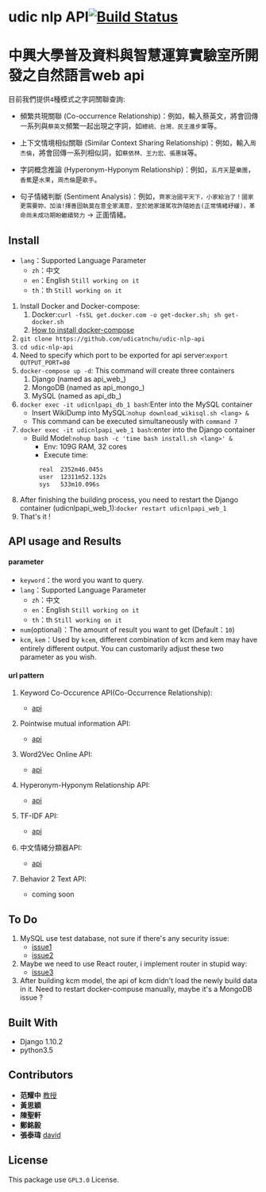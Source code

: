 # udic nlp API[![Build Status](https://travis-ci.org/UDICatNCHU/PTT_KCM_API.svg?branch=master)](https://travis-ci.org/UDICatNCHU/PTT_KCM_API)

# 中興大學普及資料與智慧運算實驗室所開發之自然語言web api
目前我們提供`4`種模式之字詞關聯查詢:

* 頻繁共現關聯 (Co-occurrence Relationship)：例如，輸入蔡英文，將會回傳一系列與`蔡英文`頻繁一起出現之字詞，如`總統、台灣、民主進步黨`等。
  

* 上下文情境相似關聯 (Similar Context Sharing Relationship)：例如，輸入`周杰倫`，將會回傳一系列相似詞，如`蔡依林、王力宏、張惠妹`等。

* 字詞概念推論 (Hyperonym-Hyponym Relationship)：例如，`五月天`是`樂團`，`香蕉`是`水果`，`周杰倫`是`歌手`。

* 句子情緒判斷 (Sentiment Analysis)：例如，`齊家治國平天下，小家給治了！國家更需要妳，加油!擇善固執莫在意全家滿意，至於她家謾駡攻許隨她去(正常情緒紓緩)，革命尚未成功期盼繼續努力` -> 正面情緒。

## Install

* `lang`：Supported Language Parameter
  * `zh`：中文
  * `en`：English `Still working on it`
  * `th`：th `Still working on it`

1. Install Docker and Docker-compose:
	1. Docker:`curl -fsSL get.docker.com -o get-docker.sh; sh get-docker.sh`
	2. [How to install docker-compose](https://docs.docker.com/compose/install/#install-compose)
2. `git clone https://github.com/udicatnchu/udic-nlp-api`
3. `cd udic-nlp-api`
4. Need to specify which port to be exported for api server:`export OUTPUT_PORT=80`
5. `docker-compose up -d`:
    This command will create three containers
    1. Django (named as api_web_<num>)
    2. MongoDB (named as api_mongo_<num>)
    3. MySQL (named as api_db_<num>)
6. `docker exec -it udicnlpapi_db_1 bash`:Enter into the MySQL container
    * Insert WikiDump into MySQL:`nohup download_wikisql.sh <lang> &`
    * This command can be executed simultaneously with `command 7`
7. `docker exec -it udicnlpapi_web_1 bash`:enter into the Django container
    * Build Model:`nohup bash -c 'time bash install.sh <lang>' &`
        * Env: 109G RAM, 32 cores
        * Execute time:
        ```bash
          real  2352m46.045s
          user  12311m52.132s
          sys   533m10.096s
        ```
8. After finishing the building process, you need to restart the Django container (udicnlpapi_web_1):`docker restart udicnlpapi_web_1`
9. That's it !

## API usage and Results

#### parameter

* `keyword`：the word you want to query.
* `lang`：Supported Language Parameter
  * `zh`：中文
  * `en`：English `Still working on it`
  * `th`：th `Still working on it`
* `num`(optional)：The amount of result you want to get (Default：`10`)
* `kcm`, `kem`：Used by `kcem`, different combination of kcm and kem may have entirely different output. You can customarily adjust these two parameter as you wish.

#### url pattern

1. Keyword Co-Occurence API(Co-Occurrence Relationship):
    * [api](https://github.com/UDICatNCHU/new_kcm#api)

2. Pointwise mutual information API:
    * [api](https://github.com/udicatnchu/pmi-of-kcm#api)

3. Word2Vec Online API:
    * [api](https://github.com/UDICatNCHU/kem/#api)

4. Hyperonym-Hyponym Relationship API:
    * [api](https://github.com/UDICatNCHU/kcem/#api)

5. TF-IDF API:
    * [api](https://github.com/udicatnchu/tf-idf#api)

6. 中文情緒分類器API:
    * [api](https://github.com/UDICatNCHU/swingerapp#api)

7. Behavior 2 Text API:
    * coming soon

## To Do

1. MySQL use test database, not sure if there's any security issue:
    * [issue1](https://github.com/UDICatNCHU/udic-nlp-API/blob/master/docker-compose.yml#L14)
    * [issue2](https://github.com/UDICatNCHU/udic-nlp-API/blob/master/udic_nlp_API/settings.py#L91)
2. Maybe we need to use React router, i implement router in stupid way:
    * [issue3](https://github.com/UDICatNCHU/udic-nlp-API/blob/master/udic_nlp_API/settings.py#L152)
3. After building kcm model, the api of kcm didn't load the newly build data in it. Need to restart docker-compuse manually, maybe it's a MongoDB issue ?

## Built With

* Django 1.10.2
* python3.5

## Contributors

* **范耀中** [教授](http://web.nchu.edu.tw/~yfan/)
* **黃思穎**
* **陳聖軒**
* **鄭銘毅**
* **張泰瑋** [david](https://github.com/david30907d)

## License

This package use `GPL3.0` License.